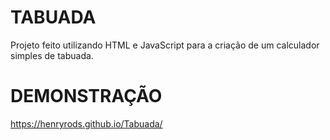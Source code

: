 # TABUADA
Projeto feito utilizando HTML e JavaScript para a criação de um calculador simples de tabuada.

# DEMONSTRAÇÃO
https://henryrods.github.io/Tabuada/